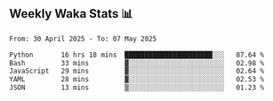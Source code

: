 ## Weekly Waka Stats 📊
<!--START_SECTION:waka-->

```txt
From: 30 April 2025 - To: 07 May 2025

Python       16 hrs 18 mins  ██████████████████████░░░   87.64 %
Bash         33 mins         ▓░░░░░░░░░░░░░░░░░░░░░░░░   02.98 %
JavaScript   29 mins         ▓░░░░░░░░░░░░░░░░░░░░░░░░   02.64 %
YAML         28 mins         ▓░░░░░░░░░░░░░░░░░░░░░░░░   02.53 %
JSON         13 mins         ▒░░░░░░░░░░░░░░░░░░░░░░░░   01.23 %
```

<!--END_SECTION:waka-->

<!--

Here are some ideas to get you started:

- 🔭 I’m currently working on (way to add branches committed on)
- 🌱 I’m currently learning Web Frameworks and Machine Learning! (Lisp, JS (react & angular), Python, and __)
- 💬 Ask me about ...
- 📫 How to reach me: 
- 😄 Pronouns: He/Him/His
- ⚡ Fun fact: ...

that-recsys-lab
-->
